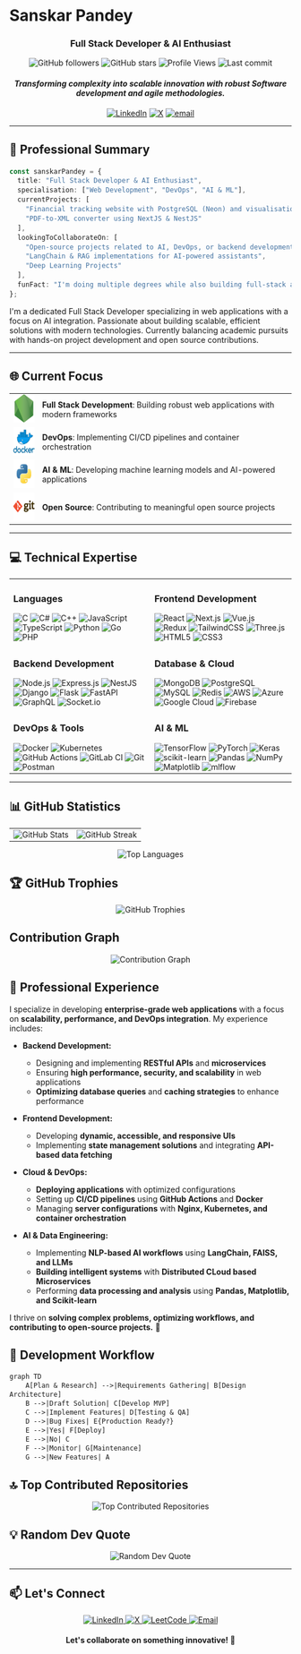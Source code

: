 # Sanskar Pandey

<div align="center">
  <h3>Full Stack Developer & AI Enthusiast</h3>
  
  <img src="https://img.shields.io/github/followers/sanskarpan?style=for-the-badge&logo=github&logoColor=white&labelColor=0366d6&color=0366d6" alt="GitHub followers" />
  <img src="https://img.shields.io/github/stars/sanskarpan?style=for-the-badge&logo=github&logoColor=white&labelColor=0366d6&color=0366d6" alt="GitHub stars" />
  <img src="https://komarev.com/ghpvc/?username=sanskarpan&style=for-the-badge&color=0366d6" alt="Profile Views" />
   <img src="https://img.shields.io/github/last-commit/sanskarpan/sanskarpan?style=for-the-badge&logo=github&logoColor=white&labelColor=0366d6&color=0366d6" alt="Last commit" />

</div>

<div align="center">
  <h4><i>Transforming complexity into scalable innovation with robust Software development and agile methodologies.</i></h4>
</div>

<div align="center">
  
  [![LinkedIn](https://img.shields.io/badge/LinkedIn-%230077B5.svg?logo=linkedin&logoColor=white)](https://linkedin.com/in/sanskarpandey2004) 
  [![X](https://img.shields.io/badge/X-black.svg?logo=X&logoColor=white)](https://x.com/sanskarpan) 
  [![email](https://img.shields.io/badge/Email-D14836?logo=gmail&logoColor=white)](mailto:sanskar.works.2004@gmail.com)
  <!-- [![Leetcode](https://img.shields.io/badge/LeetCode-000000?style=flat-square&logo=LeetCode&logoColor=#d16c06)](https://www.leetcode.com/sanskarpandey2004) -->
  
</div>

---

## 💫 Professional Summary

```typescript
const sanskarPandey = {
  title: "Full Stack Developer & AI Enthusiast",
  specialisation: ["Web Development", "DevOps", "AI & ML"],
  currentProjects: [
    "Financial tracking website with PostgreSQL (Neon) and visualisations",
    "PDF-to-XML converter using NextJS & NestJS"
  ],
  lookingToCollaborateOn: [
    "Open-source projects related to AI, DevOps, or backend development",
    "LangChain & RAG implementations for AI-powered assistants",
    "Deep Learning Projects"
  ],
  funFact: "I'm doing multiple degrees while also building full-stack and AI native projects 🚀"
};
```

I'm a dedicated Full Stack Developer specializing in web applications with a focus on AI integration. Passionate about building scalable, efficient solutions with modern technologies. Currently balancing academic pursuits with hands-on project development and open source contributions.

---

## 🌐 Current Focus

<div align="center">
  <table>
    <tr>
      <td align="center"><img height="50" src="https://raw.githubusercontent.com/github/explore/80688e429a7d4ef2fca1e82350fe8e3517d3494d/topics/nodejs/nodejs.png"></td>
      <td><b>Full Stack Development</b>: Building robust web applications with modern frameworks</td>
    </tr>
    <tr>
      <td align="center"><img height="50" src="https://raw.githubusercontent.com/github/explore/80688e429a7d4ef2fca1e82350fe8e3517d3494d/topics/docker/docker.png"></td>
      <td><b>DevOps</b>: Implementing CI/CD pipelines and container orchestration</td>
    </tr>
    <tr>
      <td align="center"><img height="50" src="https://raw.githubusercontent.com/github/explore/80688e429a7d4ef2fca1e82350fe8e3517d3494d/topics/python/python.png"></td>
      <td><b>AI & ML</b>: Developing machine learning models and AI-powered applications</td>
    </tr>
    <tr>
      <td align="center"><img height="50" src="https://raw.githubusercontent.com/github/explore/80688e429a7d4ef2fca1e82350fe8e3517d3494d/topics/git/git.png"></td>
      <td><b>Open Source</b>: Contributing to meaningful open source projects</td>
    </tr>
  </table>
</div>

---

## 💻 Technical Expertise

<table>
  <tr>
    <td valign="top" width="50%">
      <h3>Languages</h3>
      <img src="https://img.shields.io/badge/c-%2300599C.svg?style=for-the-badge&logo=c&logoColor=white" alt="C" />
      <img src="https://img.shields.io/badge/c%23-%23239120.svg?style=for-the-badge&logo=csharp&logoColor=white" alt="C#" />
      <img src="https://img.shields.io/badge/c++-%2300599C.svg?style=for-the-badge&logo=c%2B%2B&logoColor=white" alt="C++" />
      <img src="https://img.shields.io/badge/javascript-%23323330.svg?style=for-the-badge&logo=javascript&logoColor=%23F7DF1E" alt="JavaScript" />
      <img src="https://img.shields.io/badge/typescript-%23007ACC.svg?style=for-the-badge&logo=typescript&logoColor=white" alt="TypeScript" />
      <img src="https://img.shields.io/badge/python-3670A0?style=for-the-badge&logo=python&logoColor=ffdd54" alt="Python" />
      <img src="https://img.shields.io/badge/go-%2300ADD8.svg?style=for-the-badge&logo=go&logoColor=white" alt="Go" />
      <img src="https://img.shields.io/badge/php-%23777BB4.svg?style=for-the-badge&logo=php&logoColor=white" alt="PHP" />
    </td>
    <td valign="top" width="50%">
      <h3>Frontend Development</h3>
      <img src="https://img.shields.io/badge/react-%2320232a.svg?style=for-the-badge&logo=react&logoColor=%2361DAFB" alt="React" />
      <img src="https://img.shields.io/badge/Next-black?style=for-the-badge&logo=next.js&logoColor=white" alt="Next.js" />
      <img src="https://img.shields.io/badge/vue.js-%2335495e.svg?style=for-the-badge&logo=vuedotjs&logoColor=%234FC08D" alt="Vue.js" />
      <img src="https://img.shields.io/badge/redux-%23593d88.svg?style=for-the-badge&logo=redux&logoColor=white" alt="Redux" />
      <img src="https://img.shields.io/badge/tailwindcss-%2338B2AC.svg?style=for-the-badge&logo=tailwind-css&logoColor=white" alt="TailwindCSS" />
      <img src="https://img.shields.io/badge/threejs-black?style=for-the-badge&logo=three.js&logoColor=white" alt="Three.js" />
      <img src="https://img.shields.io/badge/html5-%23E34F26.svg?style=for-the-badge&logo=html5&logoColor=white" alt="HTML5" />
      <img src="https://img.shields.io/badge/css3-%231572B6.svg?style=for-the-badge&logo=css3&logoColor=white" alt="CSS3" />
    </td>
  </tr>
  <tr>
    <td valign="top" width="50%">
      <h3>Backend Development</h3>
      <img src="https://img.shields.io/badge/node.js-6DA55F?style=for-the-badge&logo=node.js&logoColor=white" alt="Node.js" />
      <img src="https://img.shields.io/badge/express.js-%23404d59.svg?style=for-the-badge&logo=express&logoColor=%2361DAFB" alt="Express.js" />
      <img src="https://img.shields.io/badge/nestjs-%23E0234E.svg?style=for-the-badge&logo=nestjs&logoColor=white" alt="NestJS" />
      <img src="https://img.shields.io/badge/django-%23092E20.svg?style=for-the-badge&logo=django&logoColor=white" alt="Django" />
      <img src="https://img.shields.io/badge/flask-%23000.svg?style=for-the-badge&logo=flask&logoColor=white" alt="Flask" />
      <img src="https://img.shields.io/badge/FastAPI-005571?style=for-the-badge&logo=fastapi" alt="FastAPI" />
      <img src="https://img.shields.io/badge/-GraphQL-E10098?style=for-the-badge&logo=graphql&logoColor=white" alt="GraphQL" />
      <img src="https://img.shields.io/badge/Socket.io-black?style=for-the-badge&logo=socket.io&badgeColor=010101" alt="Socket.io" />
    </td>
    <td valign="top" width="50%">
      <h3>Database & Cloud</h3>
      <img src="https://img.shields.io/badge/MongoDB-%234ea94b.svg?style=for-the-badge&logo=mongodb&logoColor=white" alt="MongoDB" />
      <img src="https://img.shields.io/badge/postgres-%23316192.svg?style=for-the-badge&logo=postgresql&logoColor=white" alt="PostgreSQL" />
      <img src="https://img.shields.io/badge/mysql-4479A1.svg?style=for-the-badge&logo=mysql&logoColor=white" alt="MySQL" />
      <img src="https://img.shields.io/badge/redis-%23DD0031.svg?style=for-the-badge&logo=redis&logoColor=white" alt="Redis" />
      <img src="https://img.shields.io/badge/AWS-%23FF9900.svg?style=for-the-badge&logo=amazon-aws&logoColor=white" alt="AWS" />
      <img src="https://img.shields.io/badge/azure-%230072C6.svg?style=for-the-badge&logo=microsoftazure&logoColor=white" alt="Azure" />
      <img src="https://img.shields.io/badge/GoogleCloud-%234285F4.svg?style=for-the-badge&logo=google-cloud&logoColor=white" alt="Google Cloud" />
      <img src="https://img.shields.io/badge/firebase-%23039BE5.svg?style=for-the-badge&logo=firebase" alt="Firebase" />
    </td>
  </tr>
  <tr>
    <td valign="top" width="50%">
      <h3>DevOps & Tools</h3>
      <img src="https://img.shields.io/badge/docker-%230db7ed.svg?style=for-the-badge&logo=docker&logoColor=white" alt="Docker" />
      <img src="https://img.shields.io/badge/kubernetes-%23326ce5.svg?style=for-the-badge&logo=kubernetes&logoColor=white" alt="Kubernetes" />
      <img src="https://img.shields.io/badge/github%20actions-%232671E5.svg?style=for-the-badge&logo=githubactions&logoColor=white" alt="GitHub Actions" />
      <img src="https://img.shields.io/badge/gitlab%20CI-%23181717.svg?style=for-the-badge&logo=gitlab&logoColor=white" alt="GitLab CI" />
      <img src="https://img.shields.io/badge/git-%23F05033.svg?style=for-the-badge&logo=git&logoColor=white" alt="Git" />
      <img src="https://img.shields.io/badge/Postman-FF6C37?style=for-the-badge&logo=postman&logoColor=white" alt="Postman" />
    </td>
    <td valign="top" width="50%">
      <h3>AI & ML</h3>
      <img src="https://img.shields.io/badge/TensorFlow-%23FF6F00.svg?style=for-the-badge&logo=TensorFlow&logoColor=white" alt="TensorFlow" />
      <img src="https://img.shields.io/badge/PyTorch-%23EE4C2C.svg?style=for-the-badge&logo=PyTorch&logoColor=white" alt="PyTorch" />
      <img src="https://img.shields.io/badge/Keras-%23D00000.svg?style=for-the-badge&logo=Keras&logoColor=white" alt="Keras" />
      <img src="https://img.shields.io/badge/scikit--learn-%23F7931E.svg?style=for-the-badge&logo=scikit-learn&logoColor=white" alt="scikit-learn" />
      <img src="https://img.shields.io/badge/pandas-%23150458.svg?style=for-the-badge&logo=pandas&logoColor=white" alt="Pandas" />
      <img src="https://img.shields.io/badge/numpy-%23013243.svg?style=for-the-badge&logo=numpy&logoColor=white" alt="NumPy" />
      <img src="https://img.shields.io/badge/Matplotlib-%23ffffff.svg?style=for-the-badge&logo=Matplotlib&logoColor=black" alt="Matplotlib" />
      <img src="https://img.shields.io/badge/mlflow-%23d9ead3.svg?style=for-the-badge&logo=numpy&logoColor=blue" alt="mlflow" />
    </td>
  </tr>
</table>

---

## 📊 GitHub Statistics

<div align="center">
  <table>
    <tr>
      <td>
        <img src="https://github-readme-stats.vercel.app/api?username=sanskarpan&theme=dark&hide_border=false&include_all_commits=true&count_private=true" alt="GitHub Stats" />
      </td>
      <td>
        <img src="https://nirzak-streak-stats.vercel.app/?user=sanskarpan&theme=dark&hide_border=false" alt="GitHub Streak" />
      </td>
    </tr>
  </table>
  
  <img src="https://github-readme-stats.vercel.app/api/top-langs/?username=sanskarpan&theme=dark&hide_border=false&include_all_commits=true&count_private=true&layout=compact" alt="Top Languages" />
</div>

## 🏆 GitHub Trophies
<div align="center">
  <img src="https://github-profile-trophy.vercel.app/?username=sanskarpan&theme=midnight-purple&no-frame=false&no-bg=true&margin-w=4" alt="GitHub Trophies" />
</div>

## Contribution Graph
<div align="center">
  <picture>
    <source media="(prefers-color-scheme: dark)" srcset="https://github-readme-activity-graph.vercel.app/graph?username=sanskarpan&theme=react-dark&hide_border=true&area=true" />
    <source media="(prefers-color-scheme: light)" srcset="https://github-readme-activity-graph.vercel.app/graph?username=sanskarpan&theme=minimal&hide_border=true&area=true" />
    <img src="https://github-readme-activity-graph.vercel.app/graph?username=sanskarpan&theme=minimal&hide_border=true&area=true" alt="Contribution Graph" />
  </picture>
</div>

## 💼 Professional Experience

I specialize in developing **enterprise-grade web applications** with a focus on **scalability, performance, and DevOps integration**. My experience includes:

- **Backend Development:**  
  - Designing and implementing **RESTful APIs** and **microservices** 
  - Ensuring **high performance, security, and scalability** in web applications  
  - **Optimizing database queries** and **caching strategies** to enhance performance  

- **Frontend Development:**  
  - Developing **dynamic, accessible, and responsive UIs** 
  - Implementing **state management solutions** and integrating **API-based data fetching**  

- **Cloud & DevOps:**  
  - **Deploying applications** with optimized configurations  
  - Setting up **CI/CD pipelines** using **GitHub Actions** and **Docker**  
  - Managing **server configurations** with **Nginx, Kubernetes, and container orchestration**  

- **AI & Data Engineering:**  
  - Implementing **NLP-based AI workflows** using **LangChain, FAISS, and LLMs**  
  - **Building intelligent systems** with **Distributed CLoud based Microservices**  
  - Performing **data processing and analysis** using **Pandas, Matplotlib, and Scikit-learn**  

I thrive on **solving complex problems, optimizing workflows, and contributing to open-source projects.** 🚀



## 🌟 Development Workflow

```mermaid
graph TD
    A[Plan & Research] -->|Requirements Gathering| B[Design Architecture]
    B -->|Draft Solution| C[Develop MVP]
    C -->|Implement Features| D[Testing & QA]
    D -->|Bug Fixes| E{Production Ready?}
    E -->|Yes| F[Deploy]
    E -->|No| C
    F -->|Monitor| G[Maintenance]
    G -->|New Features| A
```

## 🔝 Top Contributed Repositories
<div align="center">
  <img src="https://github-contributor-stats.vercel.app/api?username=sanskarpan&limit=5&theme=midnight-purple&combine_all_yearly_contributions=true" alt="Top Contributed Repositories" />
</div>

## 💡 Random Dev Quote
<div align="center">
  <img src="https://quotes-github-readme.vercel.app/api?type=horizontal&theme=tokyonight" alt="Random Dev Quote" />
</div>

---

## 📫 Let's Connect

<div align="center">
  <a href="https://linkedin.com/in/sanskarpandey2004">
    <img src="https://img.shields.io/badge/LinkedIn-%230077B5.svg?style=for-the-badge&logo=linkedin&logoColor=white" alt="LinkedIn" />
  </a>
  <a href="https://x.com/sanskarpan">
    <img src="https://img.shields.io/badge/X-black.svg?style=for-the-badge&logo=X&logoColor=white" alt="X" />
  </a>
  <a href="https://www.leetcode.com/sanskarpandey2004">
    <img src="https://img.shields.io/badge/LeetCode-000000?style=for-the-badge&logo=LeetCode&logoColor=#d16c06" alt="LeetCode" />
  </a>
  <a href="mailto:sanskar.works.2004@gmail.com">
    <img src="https://img.shields.io/badge/Email-D14836?style=for-the-badge&logo=gmail&logoColor=white" alt="Email" />
  </a>
</div>

<div align="center">
  <h4>Let's collaborate on something innovative! 🚀</h4>

</div>
